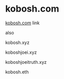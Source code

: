# kobosh.com

[kobosh.com](https://kobosh.com) link

also

kobosh.xyz

koboshjoei.xyz

koboshjoeitruth.xyz

kobosh.eth

